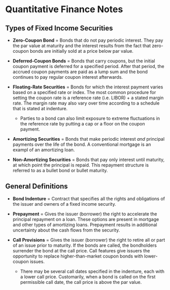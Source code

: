 
# Quantitative Finance Notes


## Types of Fixed Income Securities
* **Zero-Coupon Bond** = Bonds that do not pay periodic interest. They pay the par value at maturity and the interest results from the fact that zero-coupon bonds are initially sold at a price below par value.

* **Deferred-Coupon Bonds** = Bonds that carry coupons, but the initial coupon payment is deferred for a specified period. After that period, the accrued coupon payments are paid as a lump sum and the bond continues to pay regular coupon interest afterwards.

* **Floating-Rate Securities** = Bonds for which the interest payment varies based on a specified rate or index. The most common procedure for setting the coupon rate is a reference rate (i.e. LIBOR) + a stated margin rate. The margin rate may also vary over time according to a schedule that is stated at indenture.
    - Parties to a bond can also limit exposure to extreme fluctuations in the reference rate by putting a cap or a floor on the coupon payment.

* **Amortizing Securities** = Bonds that make periodic interest *and* principal payments over the life of the bond. A conventional mortgage is an exampl of an amortizing loan.

* **Non-Amortizing Securities** = Bonds that pay only interest until maturity, at which point the principal is repaid. This repayment structure is referred to as a bullet bond or bullet maturity.


## General Definitions

* **Bond Indenture** = Contract that specifies all the rights and obligations of the issuer and owners of a fixed income security.

* **Prepayment** = Gives the issuer (borrower) the right to accelerate the principal repayment on a loan. These options are present in mortgage and other types of amortizing loans. Prepayment results in additional uncertainty about the cash flows from the security.

* **Call Provisions** = Gives the issuer (borrower) the right to retire all or part of an issue prior to maturity. If the bonds are called, the bondholders surrender the bond at the call price. Call features give issuers the opportunity to replace higher-than-market coupon bonds with lower-coupon issues.
    * There may be several call dates specified in the indenture, each with a lower call price. Customarily, when a bond is called on the first permissible call date, the call price is above the par value.


